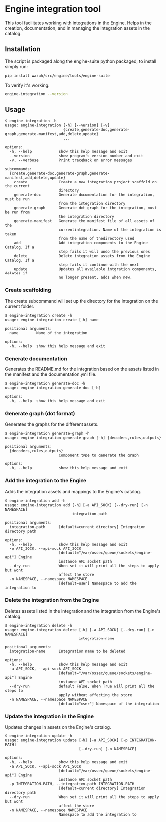 # Engine integration tool
This tool facilitates working with integrations in the Engine. Helps in the creation, documentation, and in managing the integration assets in the catalog.

## Installation
The script is packaged along the engine-suite python packaged, to install simply run:
```bash
pip install wazuh/src/engine/tools/engine-suite
```
To verify it's working:
```bash
engine-integration --version
```

## Usage
```console
$ engine-integration -h
usage: engine-integration [-h] [--version] [-v]
                          {create,generate-doc,generate-graph,generate-manifest,add,delete,update}
                          ...

options:
  -h, --help            show this help message and exit
  --version             show program's version number and exit
  -v, --verbose         Print traceback on error messages

subcommands:
  {create,generate-doc,generate-graph,generate-manifest,add,delete,update}
    create              Create a new integration project scaffold on the current
                        directory
    generate-doc        Generate documentation for the integration, must be run
                        from the integration directory
    generate-graph      Generate dot graph for the integration, must be run from
                        the integration directory
    generate-manifest   Generate the manifest file of all assets of the
                        currentintegration. Name of the integration is taken
                        from the name of thedirectory used
    add                 Add integration components to the Engine Catalog. If a
                        step fails it will undo the previous ones
    delete              Delete integration assets from the Engine Catalog. If a
                        step fails it continue with the next
    update              Updates all available intgration components, deletes if
                        no longer present, adds when new.
```

### Create scaffolding
The create subcommand will set up the directory for the integration on the current folder.
```
$ engine-integration create -h
usage: engine-integration create [-h] name

positional arguments:
  name        Name of the integration

options:
  -h, --help  show this help message and exit
```

### Generate documentation
Generates the README.md for the integration based on the assets listed in the manifest and the documentation.yml file.
```
$ engine-integration generate-doc -h
usage: engine-integration generate-doc [-h]

options:
  -h, --help  show this help message and exit
```

### Generate graph (dot format)
Generates the graphs for the different assets.
```
$ engine-integration generate-graph -h
usage: engine-integration generate-graph [-h] {decoders,rules,outputs}

positional arguments:
  {decoders,rules,outputs}
                        Component type to generate the graph

options:
  -h, --help            show this help message and exit
```

### Add the integration to the Engine
Adds the integration assets and mappings to the Engine's catalog.
```
$ engine-integration add -h
usage: engine-integration add [-h] [-a API_SOCK] [--dry-run] [-n NAMESPACE]
                              integration-path

positional arguments:
  integration-path      [default=current directory] Integration directory path

options:
  -h, --help            show this help message and exit
  -a API_SOCK, --api-sock API_SOCK
                        [default="/var/ossec/queue/sockets/engine-api"] Engine
                        instance API socket path
  --dry-run             When set it will print all the steps to apply but wont
                        affect the store
  -n NAMESPACE, --namespace NAMESPACE
                        [default=user] Namespace to add the integration to
```

### Delete the integration from the Engine
Deletes assets listed in the integration and the integration from the Engine's catalog.
```
$ engine-integration delete -h
usage: engine-integration delete [-h] [-a API_SOCK] [--dry-run] [-n NAMESPACE]
                                 integration-name

positional arguments:
  integration-name      Integration name to be deleted

options:
  -h, --help            show this help message and exit
  -a API_SOCK, --api-sock API_SOCK
                        [default="/var/ossec/queue/sockets/engine-api"] Engine
                        instance API socket path
  --dry-run             default False, When True will print all the steps to
                        apply without affecting the store
  -n NAMESPACE, --namespace NAMESPACE
                        [default="user"] Namespace of the integration
```

### Update the integration in the Engine
Updates changes in assets on the Engine's catalog.
```
$ engine-integration update -h
usage: engine-integration update [-h] [-a API_SOCK] [-p INTEGRATION-PATH]
                                 [--dry-run] [-n NAMESPACE]

options:
  -h, --help            show this help message and exit
  -a API_SOCK, --api-sock API_SOCK
                        [default="/var/ossec/queue/sockets/engine-api"] Engine
                        instance API socket path
  -p INTEGRATION-PATH, --integration-path INTEGRATION-PATH
                        [default=current directory] Integration directory path
  --dry-run             When set it will print all the steps to apply but wont
                        affect the store
  -n NAMESPACE, --namespace NAMESPACE
                        Namespace to add the integration to
```
